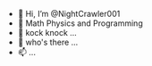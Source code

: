 - 👋 Hi, I’m @NightCrawler001
- 👀 Math Physics and Programming 
- 🌱 kock knock ...
- 💞️ who's there ...
- 📫 ...

<!---
NightCrawler001/NightCrawler001 is a ✨ special ✨ repository because its `README.md` (this file) appears on your GitHub profile.
You can click the Preview link to take a look at your changes.
--->
